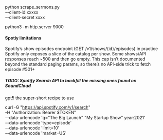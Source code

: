 python scrape_sermons.py \
  --client-id      xxxxx  \
  --client-secret  xxxx 

python3 -m http.server 9000


#### Spotiy limitations

Spotify’s show episodes endpoint (GET /v1/shows/{id}/episodes) in practice Spotify only exposes a slice of the catalog per show. 
Some shows/API responses reach ~500 and then go empty. 
This cap isn’t documented beyond the standard paging params, so there’s no API-side trick to fetch episode #501+

##### TODO: Spotify Search API to backfill the missing ones found on SoundCloud

gpt5 the super-short recipe to use 

curl -G "https://api.spotify.com/v1/search" \
  -H "Authorization: Bearer $TOKEN" \
  --data-urlencode 'q="The Big Launch" "My Startup Show" year:2021' \
  --data-urlencode 'type=episode' \
  --data-urlencode 'limit=10' \
  --data-urlencode 'market=US'